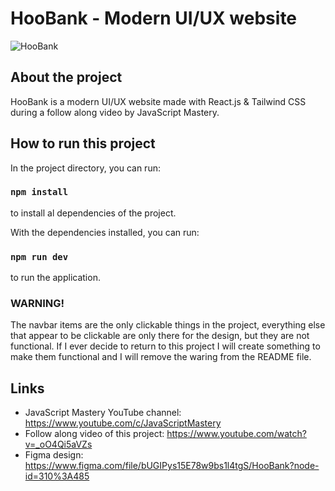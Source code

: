 # HooBank - Modern UI/UX website

![HooBank](https://i.ibb.co/BK1Hn0x/Screenshot-2022-08-08-at-4-05-48-PM.png)


## About the project
HooBank is a modern UI/UX website made with React.js & Tailwind CSS during a follow along video by JavaScript Mastery.

## How to run this project
In the project directory, you can run:
### `npm install`
to install al dependencies of the project.

With the dependencies installed, you can run:
### `npm run dev`
to run the application.

### **WARNING!**
The navbar items are the only clickable things in the project, everything else that appear to be clickable are only there for the design, but they are not functional. If I ever decide to return to this project I will create something to make them functional and I will remove the waring from the README file.


## Links
- JavaScript Mastery YouTube channel: https://www.youtube.com/c/JavaScriptMastery
- Follow along video of this project: https://www.youtube.com/watch?v=_oO4Qi5aVZs
- Figma design: https://www.figma.com/file/bUGIPys15E78w9bs1l4tgS/HooBank?node-id=310%3A485
